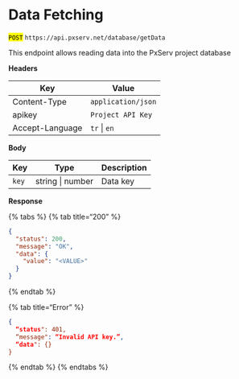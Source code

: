 # Data Fetching

<mark style=“color:green;”>`POST`</mark> `https://api.pxserv.net/database/getData`

This endpoint allows reading data into the PxServ project database

**Headers**

| Key             | Value              |
| --------------- | ------------------ |
| Content-Type    | `application/json` |
| apikey          | `Project API Key`  |
| Accept-Language | `tr` \| `en`       |

**Body**

| Key   | Type             | Description |
| ----- | ---------------- | ----------- |
| `key` | string \| number | Data key    |

**Response**

{% tabs %}
{% tab title=“200” %}

```json
{
  "status": 200,
  "message": "OK",
  "data": {
    "value": "<VALUE>"
  }
}
```

{% endtab %}

{% tab title=“Error” %}

```json
{
  “status": 401,
  “message": “Invalid API key.”,
  “data": {}
}
```

{% endtab %}
{% endtabs %}
